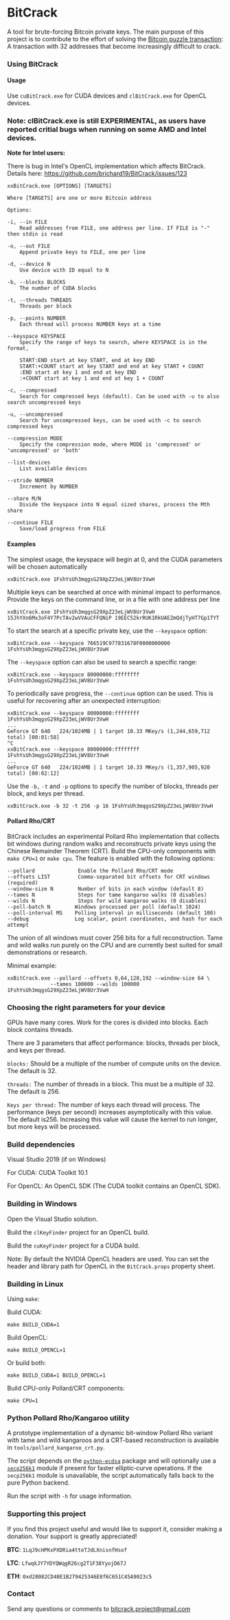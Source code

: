 # BitCrack

A tool for brute-forcing Bitcoin private keys. The main purpose of this project is to contribute to the effort of solving the [Bitcoin puzzle transaction](https://blockchain.info/tx/08389f34c98c606322740c0be6a7125d9860bb8d5cb182c02f98461e5fa6cd15): A transaction with 32 addresses that become increasingly difficult to crack.


### Using BitCrack

#### Usage


Use `cuBitCrack.exe` for CUDA devices and `clBitCrack.exe` for OpenCL devices.

### Note: **clBitCrack.exe is still EXPERIMENTAL**, as users have reported critial bugs when running on some AMD and Intel devices.

**Note for Intel users:**

There is bug in Intel's OpenCL implementation which affects BitCrack. Details here: https://github.com/brichard19/BitCrack/issues/123


```
xxBitCrack.exe [OPTIONS] [TARGETS]

Where [TARGETS] are one or more Bitcoin address

Options:

-i, --in FILE
    Read addresses from FILE, one address per line. If FILE is "-" then stdin is read

-o, --out FILE
    Append private keys to FILE, one per line

-d, --device N
    Use device with ID equal to N

-b, --blocks BLOCKS
    The number of CUDA blocks

-t, --threads THREADS
    Threads per block

-p, --points NUMBER
    Each thread will process NUMBER keys at a time

--keyspace KEYSPACE
    Specify the range of keys to search, where KEYSPACE is in the format,

	START:END start at key START, end at key END
	START:+COUNT start at key START and end at key START + COUNT
    :END start at key 1 and end at key END
	:+COUNT start at key 1 and end at key 1 + COUNT

-c, --compressed
    Search for compressed keys (default). Can be used with -u to also search uncompressed keys

-u, --uncompressed
    Search for uncompressed keys, can be used with -c to search compressed keys

--compression MODE
    Specify the compression mode, where MODE is 'compressed' or 'uncompressed' or 'both'

--list-devices
    List available devices

--stride NUMBER
    Increment by NUMBER

--share M/N
    Divide the keyspace into N equal sized shares, process the Mth share

--continue FILE
    Save/load progress from FILE
```

#### Examples

The simplest usage, the keyspace will begin at 0, and the CUDA parameters will be chosen automatically
```
xxBitCrack.exe 1FshYsUh3mqgsG29XpZ23eLjWV8Ur3VwH
```

Multiple keys can be searched at once with minimal impact to performance. Provide the keys on the command line, or in a file with one address per line
```
xxBitCrack.exe 1FshYsUh3mqgsG29XpZ23eLjWV8Ur3VwH 15JhYXn6Mx3oF4Y7PcTAv2wVVAuCFFQNiP 19EEC52krRUK1RkUAEZmQdjTyHT7Gp1TYT
```

To start the search at a specific private key, use the `--keyspace` option:

```
xxBitCrack.exe --keyspace 766519C977831678F0000000000 1FshYsUh3mqgsG29XpZ23eLjWV8Ur3VwH
```

The `--keyspace` option can also be used to search a specific range:

```
xxBitCrack.exe --keyspace 80000000:ffffffff 1FshYsUh3mqgsG29XpZ23eLjWV8Ur3VwH
```

To periodically save progress, the `--continue` option can be used. This is useful for recovering
after an unexpected interruption:

```
xxBitCrack.exe --keyspace 80000000:ffffffff 1FshYsUh3mqgsG29XpZ23eLjWV8Ur3VwH
...
GeForce GT 640   224/1024MB | 1 target 10.33 MKey/s (1,244,659,712 total) [00:01:58]
^C
xxBitCrack.exe --keyspace 80000000:ffffffff 1FshYsUh3mqgsG29XpZ23eLjWV8Ur3VwH
...
GeForce GT 640   224/1024MB | 1 target 10.33 MKey/s (1,357,905,920 total) [00:02:12]
```


Use the `-b,` `-t` and `-p` options to specify the number of blocks, threads per block, and keys per thread.
```
xxBitCrack.exe -b 32 -t 256 -p 16 1FshYsUh3mqgsG29XpZ23eLjWV8Ur3VwH
```

#### Pollard Rho/CRT

BitCrack includes an experimental Pollard Rho implementation that collects
bit windows during random walks and reconstructs private keys using the
Chinese Remainder Theorem (CRT).  Build the CPU-only components with `make CPU=1`
or `make cpu`. The feature is enabled with the following options:

```
--pollard              Enable the Pollard Rho/CRT mode
--offsets LIST         Comma-separated bit offsets for CRT windows (required)
--window-size N        Number of bits in each window (default 8)
--tames N              Steps for tame kangaroo walks (0 disables)
--wilds N              Steps for wild kangaroo walks (0 disables)
--poll-batch N        Windows processed per poll (default 1024)
--poll-interval MS    Polling interval in milliseconds (default 100)
--debug               Log scalar, point coordinates, and hash for each attempt
```

The union of all windows must cover 256 bits for a full reconstruction.
Tame and wild walks run purely on the CPU and are currently best suited for
small demonstrations or research.

Minimal example:

```
xxBitCrack.exe --pollard --offsets 0,64,128,192 --window-size 64 \
              --tames 100000 --wilds 100000 1FshYsUh3mqgsG29XpZ23eLjWV8Ur3VwH
```

### Choosing the right parameters for your device

GPUs have many cores. Work for the cores is divided into blocks. Each block contains threads.

There are 3 parameters that affect performance: blocks, threads per block, and keys per thread.


`blocks:` Should be a multiple of the number of compute units on the device. The default is 32.

`threads:` The number of threads in a block. This must be a multiple of 32. The default is 256.

`Keys per thread:` The number of keys each thread will process. The performance (keys per second)
increases asymptotically with this value. The default is256. Increasing this value will cause the
kernel to run longer, but more keys will be processed.


### Build dependencies

Visual Studio 2019 (if on Windows)

For CUDA: CUDA Toolkit 10.1

For OpenCL: An OpenCL SDK (The CUDA toolkit contains an OpenCL SDK).


### Building in Windows

Open the Visual Studio solution.

Build the `clKeyFinder` project for an OpenCL build.

Build the `cuKeyFinder` project for a CUDA build.

Note: By default the NVIDIA OpenCL headers are used. You can set the header and library path for
OpenCL in the `BitCrack.props` property sheet.

### Building in Linux

Using `make`:

Build CUDA:
```
make BUILD_CUDA=1
```

Build OpenCL:
```
make BUILD_OPENCL=1
```

Or build both:
```
make BUILD_CUDA=1 BUILD_OPENCL=1
```

Build CPU-only Pollard/CRT components:
```
make CPU=1
```

### Python Pollard Rho/Kangaroo utility

A prototype implementation of a dynamic bit-window Pollard Rho variant with tame and wild kangaroos and a CRT-based reconstruction is available in `tools/pollard_kangaroo_crt.py`.

The script depends on the [`python-ecdsa`](https://pypi.org/project/ecdsa/) package and will optionally use a [`secp256k1`](https://pypi.org/project/secp256k1/) module if present for faster elliptic‑curve operations. If the `secp256k1` module is unavailable, the script automatically falls back to the pure Python backend.

Run the script with `-h` for usage information.


### Supporting this project

If you find this project useful and would like to support it, consider making a donation. Your support is greatly appreciated!

**BTC**: `1LqJ9cHPKxPXDRia4tteTJdLXnisnfHsof`

**LTC**: `LfwqkJY7YDYQWqgR26cg2T1F38YyojD67J`

**ETH**: `0xd28082CD48E1B279425346E8f6C651C45A9023c5`

### Contact

Send any questions or comments to bitcrack.project@gmail.com
